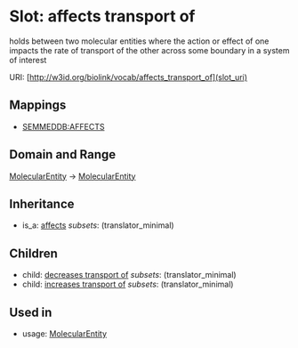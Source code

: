 # Slot: affects transport of


holds between two molecular entities where the action or effect of one impacts the rate of transport of the other across some boundary in a system of interest

URI: [http://w3id.org/biolink/vocab/affects_transport_of](slot_uri)
## Mappings

 * [SEMMEDDB:AFFECTS](http://purl.obolibrary.org/obo/SEMMEDDB_AFFECTS)
## Domain and Range

[MolecularEntity](MolecularEntity.md) -> [MolecularEntity](MolecularEntity.md)
## Inheritance

 *  is_a: [affects](affects.md) *subsets*: (translator_minimal)
## Children

 *  child: [decreases transport of](decreases_transport_of.md) *subsets*: (translator_minimal)
 *  child: [increases transport of](increases_transport_of.md) *subsets*: (translator_minimal)
## Used in

 *  usage: [MolecularEntity](MolecularEntity.md)
